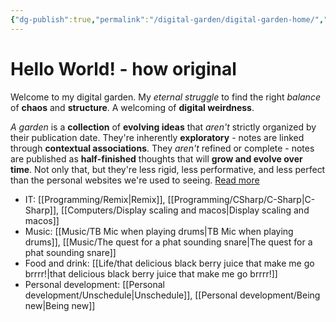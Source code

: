 ```yaml
---
{"dg-publish":true,"permalink":"/digital-garden/digital-garden-home/","tags":"gardenEntry"}
---
```


# Hello World! - how original
Welcome to my digital garden. My *eternal struggle* to find the right *balance* of **chaos** and **structure**. A welcoming of **digital weirdness**.

*A garden* is a **collection** of **evolving ideas** that *aren't* strictly organized by their publication date. They're inherently **exploratory** - notes are linked through **contextual associations**. They *aren't* refined or complete - notes are published as **half-finished** thoughts that will **grow and evolve over time**. Not only that, but they're less rigid, less performative, and less perfect than the personal websites we're used to seeing. [Read more](https://maggieappleton.com/garden-history)


-   IT: [[Programming/Remix\|Remix]], [[Programming/CSharp/C-Sharp\|C-Sharp]], [[Computers/Display scaling and macos\|Display scaling and macos]]
-   Music: [[Music/TB Mic when playing drums\|TB Mic when playing drums]], [[Music/The quest for a phat sounding snare\|The quest for a phat sounding snare]]
-   Food and drink: [[Life/that delicious black berry juice that make me go brrrr!\|that delicious black berry juice that make me go brrrr!]]
-   Personal development: [[Personal development/Unschedule\|Unschedule]], [[Personal development/Being new\|Being new]]


